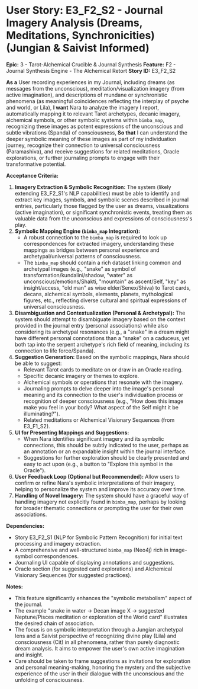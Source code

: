# User Story: E3_F2_S2 - Journal Imagery Analysis (Dreams, Meditations, Synchronicities) (Jungian & Saivist Informed)

**Epic:** 3 - Tarot-Alchemical Crucible & Journal Synthesis
**Feature:** F2 - Journal Synthesis Engine - The Alchemical Retort
**Story ID:** E3_F2_S2

**As a** User recording experiences in my Journal, including dreams (as messages from the unconscious), meditation/visualization imagery (from active imagination), and descriptions of mundane or synchronistic phenomena (as meaningful coincidences reflecting the interplay of psyche and world, or Lila),
**I want** Nara to analyze the imagery I report, automatically mapping it to relevant Tarot archetypes, decanic imagery, alchemical symbols, or other symbolic systems within `bimba_map`, recognizing these images as potent expressions of the unconscious and subtle vibrations (Spanda) of consciousness,
**So that** I can understand the deeper symbolic meaning of these images as part of my individuation journey, recognize their connection to universal consciousness (Paramashiva), and receive suggestions for related meditations, Oracle explorations, or further journaling prompts to engage with their transformative potential.

**Acceptance Criteria:**

1.  **Imagery Extraction & Symbolic Recognition:** The system (likely extending E3_F2_S1's NLP capabilities) must be able to identify and extract key images, symbols, and symbolic scenes described in journal entries, particularly those flagged by the user as dreams, visualizations (active imagination), or significant synchronistic events, treating them as valuable data from the unconscious and expressions of consciousness's play.
2.  **Symbolic Mapping Engine (`bimba_map` Integration):**
    *   A robust connection to the `bimba_map` is required to look up correspondences for extracted imagery, understanding these mappings as bridges between personal experience and archetypal/universal patterns of consciousness.
    *   The `bimba_map` should contain a rich dataset linking common and archetypal images (e.g., "snake" as symbol of transformation/kundalini/shadow, "water" as unconscious/emotions/Shakti, "mountain" as ascent/Self, "key" as insight/access, "old man" as wise elder/Senex/Shiva) to Tarot cards, decans, alchemical symbols, elements, planets, mythological figures, etc., reflecting diverse cultural and spiritual expressions of universal consciousness.
3.  **Disambiguation and Contextualization (Personal & Archetypal):** The system should attempt to disambiguate imagery based on the context provided in the journal entry (personal associations) while also considering its archetypal resonances (e.g., a "snake" in a dream might have different personal connotations than a "snake" on a caduceus, yet both tap into the serpent archetype's rich field of meaning, including its connection to life force/Spanda).
4.  **Suggestion Generation:** Based on the symbolic mappings, Nara should be able to suggest:
    *   Relevant Tarot cards to meditate on or draw in an Oracle reading.
    *   Specific decanic imagery or themes to explore.
    *   Alchemical symbols or operations that resonate with the imagery.
    *   Journaling prompts to delve deeper into the image's personal meaning and its connection to the user's individuation process or recognition of deeper consciousness (e.g., "How does this image make you feel in your body? What aspect of the Self might it be illuminating?").
    *   Related meditations or Alchemical Visionary Sequences (from E3_F1_S2).
5.  **UI for Presenting Mappings and Suggestions:**
    *   When Nara identifies significant imagery and its symbolic connections, this should be subtly indicated to the user, perhaps as an annotation or an expandable insight within the journal interface.
    *   Suggestions for further exploration should be clearly presented and easy to act upon (e.g., a button to "Explore this symbol in the Oracle").
6.  **User Feedback Loop (Optional but Recommended):** Allow users to confirm or refine Nara's symbolic interpretations of their imagery, helping to personalize the system and improve its accuracy over time.
7.  **Handling of Novel Imagery:** The system should have a graceful way of handling imagery not explicitly found in `bimba_map`, perhaps by looking for broader thematic connections or prompting the user for their own associations.

**Dependencies:**

*   Story E3_F2_S1 (NLP for Symbolic Pattern Recognition) for initial text processing and imagery extraction.
*   A comprehensive and well-structured `bimba_map` (Neo4j) rich in image-symbol correspondences.
*   Journaling UI capable of displaying annotations and suggestions.
*   Oracle section (for suggested card explorations) and Alchemical Visionary Sequences (for suggested practices).

**Notes:**

*   This feature significantly enhances the "symbolic metabolism" aspect of the journal.
*   The example "snake in water → Decan image X → suggested Neptune/Pisces meditation or exploration of the World card" illustrates the desired chain of association.
*   The focus is on symbolic interpretation through a Jungian archetypal lens and a Saivist perspective of recognizing divine play (Lila) and consciousness (Cit) in all phenomena, rather than purely diagnostic dream analysis. It aims to empower the user's own active imagination and insight.
*   Care should be taken to frame suggestions as invitations for exploration and personal meaning-making, honoring the mystery and the subjective experience of the user in their dialogue with the unconscious and the unfolding of consciousness.